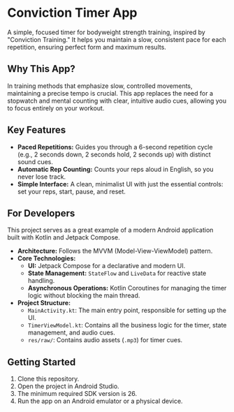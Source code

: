 # Conviction Timer App

A simple, focused timer for bodyweight strength training, inspired by "Conviction Training." It helps you maintain a slow, consistent pace for each repetition, ensuring perfect form and maximum results.

## Why This App?

In training methods that emphasize slow, controlled movements, maintaining a precise tempo is crucial. This app replaces the need for a stopwatch and mental counting with clear, intuitive audio cues, allowing you to focus entirely on your workout.

## Key Features

- **Paced Repetitions:** Guides you through a 6-second repetition cycle (e.g., 2 seconds down, 2 seconds hold, 2 seconds up) with distinct sound cues.
- **Automatic Rep Counting:** Counts your reps aloud in English, so you never lose track.
- **Simple Interface:** A clean, minimalist UI with just the essential controls: set your reps, start, pause, and reset.

## For Developers

This project serves as a great example of a modern Android application built with Kotlin and Jetpack Compose.

- **Architecture:** Follows the MVVM (Model-View-ViewModel) pattern.
- **Core Technologies:**
    - **UI:** Jetpack Compose for a declarative and modern UI.
    - **State Management:** `StateFlow` and `LiveData` for reactive state handling.
    - **Asynchronous Operations:** Kotlin Coroutines for managing the timer logic without blocking the main thread.
- **Project Structure:**
    - `MainActivity.kt`: The main entry point, responsible for setting up the UI.
    - `TimerViewModel.kt`: Contains all the business logic for the timer, state management, and audio cues.
    - `res/raw/`: Contains audio assets (`.mp3`) for timer cues.

## Getting Started

1.  Clone this repository.
2.  Open the project in Android Studio.
3.  The minimum required SDK version is 26.
4.  Run the app on an Android emulator or a physical device.
